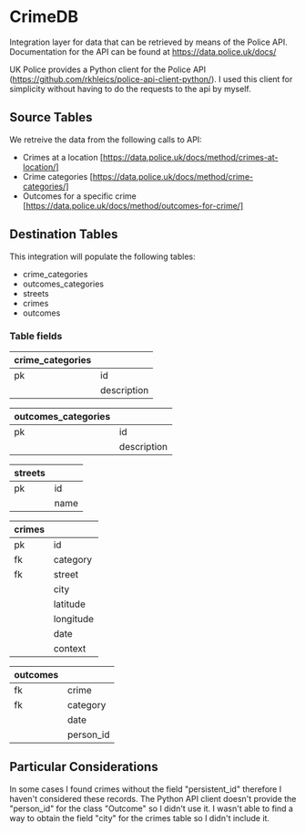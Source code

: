 # CrimeDB
 Integration layer for data that can be retrieved by means of the Police API.
 Documentation for the API can be found at https://data.police.uk/docs/
 
 UK Police provides a Python client for the Police API (https://github.com/rkhleics/police-api-client-python/). I used this client for simplicity without having to do the requests to the api by myself.
 
## Source Tables
We retreive the data from the following calls to API:
- Crimes at a location [https://data.police.uk/docs/method/crimes-at-location/]
- Crime categories [https://data.police.uk/docs/method/crime-categories/]
- Outcomes for a specific crime [https://data.police.uk/docs/method/outcomes-for-crime/]
## Destination Tables
This integration will populate the following tables:
- crime_categories
- outcomes_categories
- streets
- crimes
- outcomes

### Table fields
| crime_categories  |  |
| -----| ----------- |
| pk  | id  |
|   | description  |

| outcomes_categories  |  |
| -----| ----------- |
| pk  | id  |
|   | description  |

| streets  |  |
| -----| ----------- |
| pk  | id  |
|   | name  |

| crimes  |  |
| -----| ----------- |
| pk  | id  |
| fk  | category  |
| fk | street  |
|   | city  |
|   | latitude |
|   | longitude  |
|   | date  |
|   | context  |

| outcomes  |  |
| -----| ----------- |
| fk  | crime  |
| fk  | category  |
|   | date  |
|   | person_id  |

## Particular Considerations
In some cases I found crimes without the field "persistent_id" therefore I haven't considered these records.
The Python API client doesn't provide the "person_id" for the class "Outcome" so I didn't use it.
I wasn't able to find a way to obtain the field "city" for the crimes table so I didn't include it.
